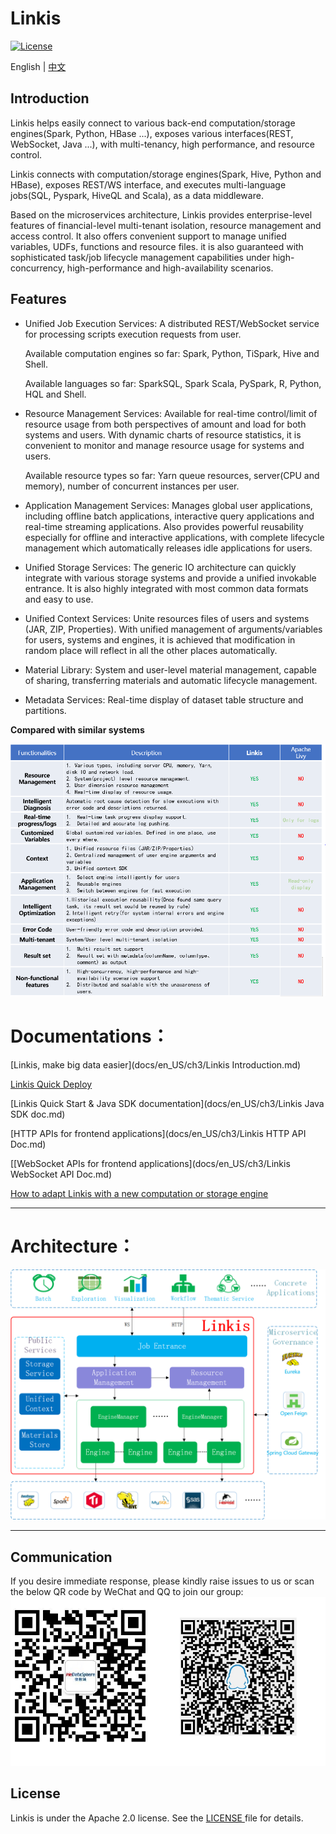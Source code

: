 Linkis
============

[![License](https://img.shields.io/badge/license-Apache%202-4EB1BA.svg)](https://www.apache.org/licenses/LICENSE-2.0.html)

English | [中文](docs/zh_CN/README.md)

## Introduction

Linkis helps easily connect to various back-end computation/storage engines(Spark, Python, HBase ...), exposes various interfaces(REST, WebSocket, Java ...), with multi-tenancy, high performance, and resource control.

Linkis connects with computation/storage engines(Spark, Hive, Python and HBase), exposes REST/WS interface, and executes multi-language jobs(SQL, Pyspark, HiveQL and Scala), as a data middleware.

Based on the microservices architecture, Linkis provides enterprise-level features of financial-level multi-tenant isolation, resource management and access control. It also offers convenient support to manage unified variables, UDFs, functions and resource files. it is also guaranteed with sophisticated task/job lifecycle management capabilities under high-concurrency, high-performance and high-availability scenarios.

## Features

- Unified Job Execution Services: A distributed REST/WebSocket service for processing scripts execution requests from user.

  Available computation engines so far: Spark, Python, TiSpark, Hive and Shell.

  Available languages so far: SparkSQL, Spark Scala, PySpark, R, Python, HQL and Shell.

- Resource Management Services: Available for real-time control/limit of resource usage from both perspectives of amount and load for both systems and users. With dynamic charts of resource statistics, it is convenient to monitor and manage resource usage for systems and users.
  
	Available resource types so far: Yarn queue resources, server(CPU and memory), number of concurrent instances per user.


- Application Management Services: Manages global user applications, including offline batch applications, interactive query applications and real-time streaming applications. Also provides powerful reusability especially for offline and interactive applications, with complete lifecycle management which automatically releases idle applications for users.

- Unified Storage Services: The generic IO architecture can quickly integrate with various storage systems and provide a unified invokable entrance. It is also highly integrated with most common data formats and easy to use.

- Unified Context Services: Unite resources files of users and systems (JAR, ZIP, Properties). With unified management of arguments/variables for users, systems and engines, it is achieved that modification in random place will reflect in all the other places automatically.



- Material Library: System and user-level material management, capable of sharing, transferring materials and automatic lifecycle management. 

- Metadata Services: Real-time display of dataset table structure and partitions.

 **Compared with similar systems**

![introduction01](docs/en_US/images/introduction/introduction01.png)

# Documentations：

[Linkis, make big data easier](docs/en_US/ch3/Linkis Introduction.md)

[Linkis Quick Deploy](docs/en_US/ch1/deploy.md)

[Linkis Quick Start & Java SDK documentation](docs/en_US/ch3/Linkis Java SDK doc.md)

[HTTP APIs for frontend applications](docs/en_US/ch3/Linkis HTTP API Doc.md)

[[WebSocket APIs for frontend applications](docs/en_US/ch3/Linkis WebSocket API Doc.md)

[How to adapt Linkis with a new computation or storage engine](docs/en_US/ch3/How_to_adapt_Linkis_with_a_new_computation_or_storage_engine.md)

----

# Architecture：

![introduction02](./docs/en_US/images/introduction/introduction02.png)

----

## Communication
If you desire immediate response, please kindly raise issues to us or scan the below QR code by WeChat and QQ to join our group:
<br>
![introduction05](docs/en_US/images/introduction/introduction05.png)

## License

Linkis is under the Apache 2.0 license. See the [LICENSE ](http://www.apache.org/licenses/LICENSE-2.0)file for details.

